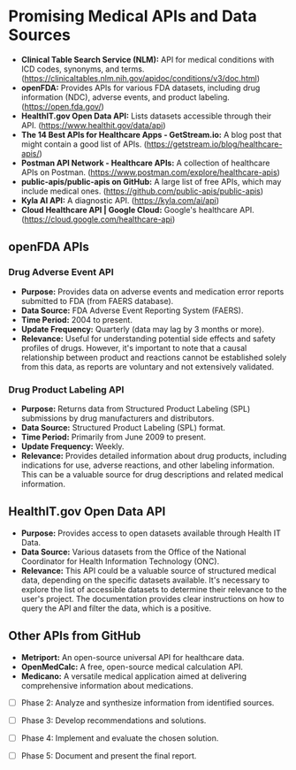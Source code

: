 # Promising Medical APIs and Data Sources

- **Clinical Table Search Service (NLM):** API for medical conditions with ICD codes, synonyms, and terms. (https://clinicaltables.nlm.nih.gov/apidoc/conditions/v3/doc.html)
- **openFDA:** Provides APIs for various FDA datasets, including drug information (NDC), adverse events, and product labeling. (https://open.fda.gov/)
- **HealthIT.gov Open Data API:** Lists datasets accessible through their API. (https://www.healthit.gov/data/api)
- **The 14 Best APIs for Healthcare Apps - GetStream.io:** A blog post that might contain a good list of APIs. (https://getstream.io/blog/healthcare-apis/)
- **Postman API Network - Healthcare APIs:** A collection of healthcare APIs on Postman. (https://www.postman.com/explore/healthcare-apis)
- **public-apis/public-apis on GitHub:** A large list of free APIs, which may include medical ones. (https://github.com/public-apis/public-apis)
- **Kyla AI API:** A diagnostic API. (https://kyla.com/ai/api)
- **Cloud Healthcare API | Google Cloud:** Google's healthcare API. (https://cloud.google.com/healthcare-api)




## openFDA APIs

### Drug Adverse Event API
- **Purpose:** Provides data on adverse events and medication error reports submitted to FDA (from FAERS database).
- **Data Source:** FDA Adverse Event Reporting System (FAERS).
- **Time Period:** 2004 to present.
- **Update Frequency:** Quarterly (data may lag by 3 months or more).
- **Relevance:** Useful for understanding potential side effects and safety profiles of drugs. However, it's important to note that a causal relationship between product and reactions cannot be established solely from this data, as reports are voluntary and not extensively validated.

### Drug Product Labeling API
- **Purpose:** Returns data from Structured Product Labeling (SPL) submissions by drug manufacturers and distributors.
- **Data Source:** Structured Product Labeling (SPL) format.
- **Time Period:** Primarily from June 2009 to present.
- **Update Frequency:** Weekly.
- **Relevance:** Provides detailed information about drug products, including indications for use, adverse reactions, and other labeling information. This can be a valuable source for drug descriptions and related medical information.




## HealthIT.gov Open Data API
- **Purpose:** Provides access to open datasets available through Health IT Data.
- **Data Source:** Various datasets from the Office of the National Coordinator for Health Information Technology (ONC).
- **Relevance:** This API could be a valuable source of structured medical data, depending on the specific datasets available. It's necessary to explore the list of accessible datasets to determine their relevance to the user's project. The documentation provides clear instructions on how to query the API and filter the data, which is a positive.




## Other APIs from GitHub

- **Metriport:** An open-source universal API for healthcare data.
- **OpenMedCalc:** A free, open-source medical calculation API.
- **Medicano:** A versatile medical application aimed at delivering comprehensive information about medications.
- [ ] Phase 2: Analyze and synthesize information from identified sources.
- [ ] Phase 3: Develop recommendations and solutions.
- [ ] Phase 4: Implement and evaluate the chosen solution.
- [ ] Phase 5: Document and present the final report.



